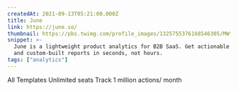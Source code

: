 ```yaml
---
createdAt: 2021-09-13T05:21:00.000Z
title: June
link: https://june.so/
thumbnail: https://pbs.twimg.com/profile_images/1325755376168546305/MWtGzxMf_400x400.jpg
snippet: >-
  June is a lightweight product analytics for B2B SaaS. Get actionable insights
  and custom-built reports in seconds, not hours.
tags: ["analytics"]
---
```

All Templates
Unlimited seats
Track 1 million actions/ month